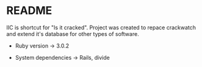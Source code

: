 # README

IIC is shortcut for "Is it cracked". Project was created to repace crackwatch
and extend it's database for other types of software.

* Ruby version -> 3.0.2

* System dependencies -> Rails, divide
